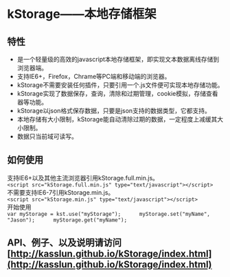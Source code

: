 kStorage——本地存储框架
========
特性
--------
*    是一个轻量级的高效的javascript本地存储框架，即实现文本数据离线存储到浏览器端。
*   支持IE6+，Firefox，Chrame等PC端和移动端的浏览器。
*   kStorage不需要安装任何插件，只要引用一个.js文件便可实现本地存储功能。
*   kStorage实现了数据保存，查询，清除和过期管理，cookie模拟，存储查看器等功能。
*   kStorage以json格式保存数据，只要是json支持的数据类型，它都支持。
*   本地存储有大小限制，kStorage能自动清除过期的数据，一定程度上减缓其大小限制。
*   数据只当前域可读写。

如何使用
--------
支持IE6+以及其他主流浏览器引用kStorage.full.min.js。   
`<script src="kStorage.full.min.js" type="text/javascript"></script>`   
不需要支持IE6-7引用kStorage.min.js。   
`<script src="kStorage.min.js" type="text/javascript"></script>`   
开始使用   
``var myStorage = kst.use("myStorage");     
myStorage.set("myName", "Jason");     
myStorage.get("myName");`` 

API、例子、以及说明请访问[http://kasslun.github.io/kStorage/index.html](http://kasslun.github.io/kStorage/index.html)
--------

